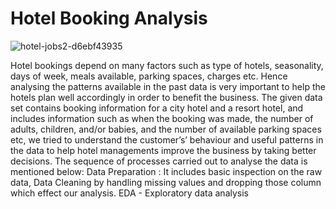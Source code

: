 # Hotel Booking Analysis
![hotel-jobs2-d6ebf43935](https://user-images.githubusercontent.com/67784512/211192193-3627b8ce-0082-486b-9a3b-0a61cd536c7c.jpg)

Hotel bookings depend on many factors such as type of hotels, seasonality, days of week, meals available, parking spaces, charges etc. Hence analysing the patterns available in the past data is very important to help the hotels plan well accordingly in order to benefit the business. The given data set contains booking information for a city hotel and a resort hotel, and includes information such as when the booking was made, the number of adults, children, and/or babies, and the number of available parking spaces etc, we tried to understand the customer’s’ behaviour and useful patterns in the data to help hotel managements improve the business by taking better decisions. The sequence of processes carried out to analyse the data is mentioned below:
Data Preparation :
It includes basic inspection on the raw data, Data Cleaning by handling missing values and dropping those column which effect our analysis.
EDA - Exploratory data analysis

